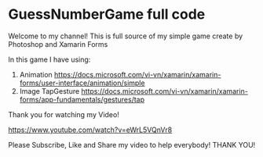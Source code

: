 # GuessNumberGame full code

Welcome to my channel!
This is full source of my simple game create by Photoshop and Xamarin Forms

In this game I have using:
1. Animation
https://docs.microsoft.com/vi-vn/xamarin/xamarin-forms/user-interface/animation/simple
2. Image TapGesture
https://docs.microsoft.com/vi-vn/xamarin/xamarin-forms/app-fundamentals/gestures/tap

Thank you for watching my Video!

https://www.youtube.com/watch?v=eWrL5VQnVr8

Please Subscribe, Like and Share my video to help everybody!
THANK YOU!
